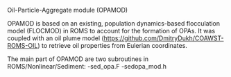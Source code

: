 Oil-Particle-Aggregate module (OPAMOD)

OPAMOD is based on an existing, population dynamics-based flocculation model (FLOCMOD) in ROMS to account for the formation of OPAs. It was coupled with an oil plume model (https://github.com/DmitryDukh/COAWST-ROMS-OIL) to retrieve oil properties from Eulerian coordinates.

The main part of OPAMOD are two subroutines in ROMS/Nonlinear/Sediment:
-sed_opa.F
-sedopa_mod.h

